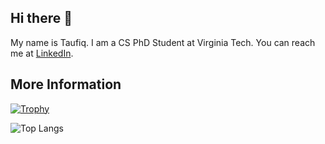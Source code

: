 ## Hi there 👋
My name is Taufiq. I am a CS PhD Student at Virginia Tech. You can reach me at [LinkedIn](https://www.linkedin.com/in/taufiq-husada-daryanto/). 

## More Information

[![Trophy](https://github-profile-trophy.vercel.app/?username=taufiqhusada&margin-w=15&column=7&title=MultiLanguage,Organizations,Commit,PullRequest,Repositories,Followers)](https://github.com/ryo-ma/github-profile-trophy)


![Top Langs](https://github-readme-stats.vercel.app/api/top-langs/?langs_count=10&username=taufiqhusada&hide=tex,css,scss,html,jupyter%20notebook&layout=compact)
